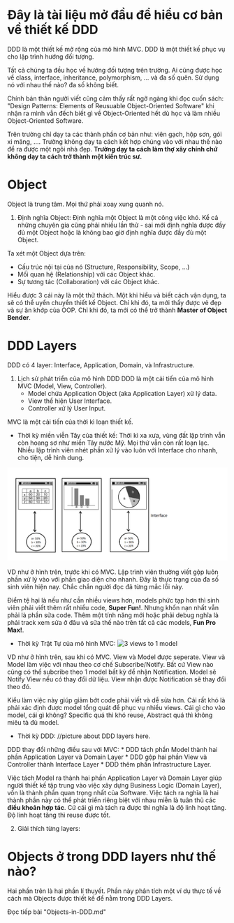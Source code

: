 # Đây là tài liệu mở đầu để hiểu cơ bản về thiết kế DDD
DDD là một thiết kế mở rộng của mô hình MVC. DDD là một thiết kế phục vụ cho lập trình hướng đối tượng.

Tất cả chúng ta đều học về hướng đối tượng trên trường. Ai cũng được học về class, interface, inheritance, polymorphism, ... và đa số quên. Sử dụng nó với nhau thế nào? đa số không biết.

Chính bản thân người viết cũng cảm thấy rất ngỡ ngàng khi đọc cuốn sách: "Design Patterns: Elements of Reusuable Object-Oriented Software" khi nhận ra mình vẫn đếch biết gì về Object-Oriented hết dù học và làm nhiều Object-Oriented Software.

Trên trường chỉ dạy ta các thành phần cơ bản như: viên gạch, hộp sơn, gói xi măng, .... Trường không dạy ta cách kết hợp chúng vào với nhau thế nào để ra được một ngôi nhà đẹp. __Trường dạy ta cách làm thợ xây chính chứ không dạy ta cách trở thành một kiến trúc sư.__

# Object
Object là trung tâm. Mọi thứ phải xoay xung quanh nó.

1. Định nghĩa Object:
Định nghĩa một Object là một công việc khó. Kể cả những chuyên gia cũng phải nhiều lần thử - sai mới định nghĩa được đầy đủ một Object hoặc là không bao giờ định nghĩa được đầy đủ một Object.

Ta xét một Object dựa trên:
* Cấu trúc nội tại của nó (Structure, Responsibility, Scope, ...)
* Mối quan hệ (Relationship) với các Object khác.
* Sự tương tác (Collaboration) với các Object khác.

Hiểu được 3 cái này là một thử thách. Một khi hiểu và biết cách vận dụng, ta sẽ có thể uyển chuyển thiết kế Object. Chỉ khi đó, ta mới thấy được vẻ đẹp và sự ăn khớp của OOP. Chỉ khi đó, ta mới có thể trở thành __Master of Object Bender__. 

# DDD Layers
DDD có 4 layer: Interface, Application, Domain, và Infrastructure.

1. Lịch sử phát triển của mô hình DDD
DDD là một cải tiến của mô hình MVC (Model, View, Controller). 
	* Model chứa Application Object (aka Application Layer) xử lý data.
	* View thể hiện User Interface. 
	* Controller xử lý User Input.

MVC là một cải tiến của thời kì loạn thiết kế.

* Thời kỳ miền viễn Tây của thiết kế: 
Thời kì xa xưa, vùng đất lập trình vẫn còn hoang sơ như miền Tây nước Mỹ. Mọi thứ vẫn còn rất loạn lạc. Nhiều lập trình viên nhét phần xử lý vào luôn với Interface cho nhanh, cho tiện, dễ hình dung.

![3 views to 3 models](Picture\3V_3M.png)

VD như ở hình trên, trước khi có MVC. Lập trình viên thường viết gộp luôn phần xử lý vào với phần giao diện cho nhanh. Đây là thực trạng của đa số sinh viên hiện nay. Chắc chắn người đọc đã từng mắc lỗi này. 

Điểm tệ hại là nếu như cần nhiều views hơn, models phức tạp hơn thì sinh viên phải viết thêm rất nhiều code, __Super Fun!__. Nhưng khốn nạn nhất vẫn phải là phần sửa code. Thêm một tính năng mới hoặc phải debug nghĩa là phải track xem sửa ở đâu và sửa thế nào trên tất cả các models, __Fun Pro Max!__. 

* Thời kỳ Trật Tự của mô hình MVC:
![3 views to 1 model](Picture\3V_1M.png)

VD như ở hình trên, sau khi có MVC. View và Model được seperate. View và Model làm việc với nhau theo cơ chế Subscribe/Notify. Bất cứ View nào cũng có thể subcribe theo 1 model bất kỳ để nhận Notification. Model sẽ Notify View nếu có thay đổi dữ liệu. View nhận được Notification sẽ thay đổi theo đó. 

Kiểu làm việc này giúp giảm bớt code phải viết và dễ sửa hơn. Cái rất khó là phải xác định được model tổng quát để phục vụ nhiều views. Cái gì cho vào model, cái gì không? Specific quá thì khó reuse, Abstract quá thì không miêu tả đủ model.

* Thời kỳ DDD:
//picture about DDD layers here.

DDD thay đổi những điều sau với MVC:
	* DDD tách phần Model thành hai phần Application Layer và Domain Layer
	* DDD gộp hai phần View và Controller thành Interface Layer
	* DDD thêm phần Infrastructure Layer.

Việc tách Model ra thành hai phần Application Layer và Domain Layer giúp người thiết kế tập trung vào việc xây dựng Business Logic (Domain Layer), vốn là thành phần quan trọng nhất của Software. Việc tách ra nghĩa là hai thành phần này có thể phát triển riêng biệt với nhau miễn là tuân thủ các __điều khoản hợp tác__. Cứ cái gì mà tách ra được thì nghĩa là độ linh hoạt tăng. Độ linh hoạt tăng thì reuse được tốt.

2. Giải thích từng layers:


# Objects ở trong DDD layers như thế nào?
Hai phần trên là hai phần lí thuyết. Phần này phân tích một ví dụ thực tế về cách mà Objects được thiết kế để nằm trong DDD Layers.

Đọc tiếp bài "Objects-in-DDD.md"
